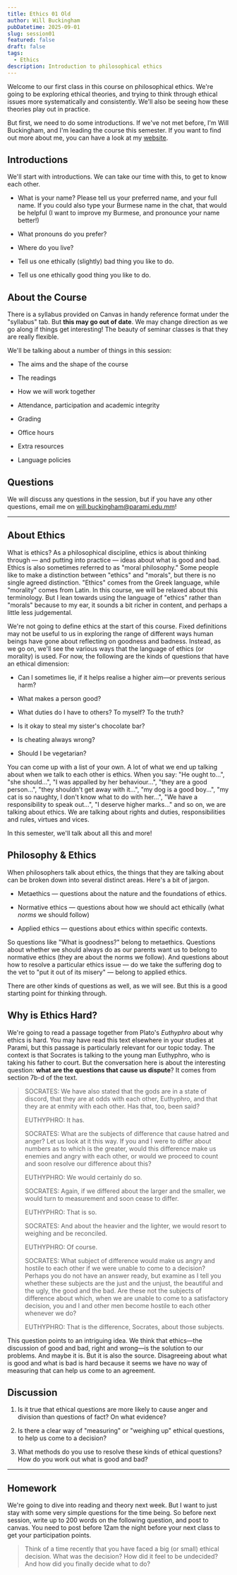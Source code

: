 ```yaml
---
title: Ethics 01 Old
author: Will Buckingham
pubDatetime: 2025-09-01
slug: session01
featured: false
draft: false
tags:
  - Ethics
description: Introduction to philosophical ethics
---
```

Welcome to our first class in this course on philosophical ethics. We're going to be exploring ethical theories, and trying to think through ethical issues more systematically and consistently. We'll also be seeing how these theories play out in practice.

But first, we need to do some introductions. If we've not met before, I'm Will Buckingham, and I'm leading the course this semester. If you want to find out more about me, you can have a look at my [website](https://www.willbuckingham.com).

## Introductions

We'll start with introductions. We can take our time with this, to get to know each other.

*   What is your name? Please tell us your preferred name, and your full name. If you could also type your Burmese name in the chat, that would be helpful (I want to improve my Burmese, and pronounce your name better!)
    
*   What pronouns do you prefer?
    
*   Where do you live?
    
*   Tell us one ethically (slightly) bad thing you like to do.
    
*   Tell us one ethically good thing you like to do.
    

## About the Course

There is a syllabus provided on Canvas in handy reference format under the "syllabus" tab. But **this may go out of date**. We may change direction as we go along if things get interesting! The beauty of seminar classes is that they are really flexible.

We'll be talking about a number of things in this session:

*   The aims and the shape of the course
    
*   The readings
    
*   How we will work together
    
*   Attendance, participation and academic integrity
    
*   Grading
    
*   Office hours
    
*   Extra resources
    
*   Language policies
    

## Questions

We will discuss any questions in the session, but if you have any other questions, email me on [will.buckingham@parami.edu.mm](mailto:will.buckingham@parami.edu.mm)!

* * *

## About Ethics

What is ethics? As a philosophical discipline, ethics is about thinking through — and putting into practice — ideas about what is good and bad. Ethics is also sometimes referred to as "moral philosophy." Some people like to make a distinction between "ethics" and "morals", but there is no single agreed distinction. "Ethics" comes from the Greek language, while "morality" comes from Latin. In this course, we will be relaxed about this terminology. But I lean towards using the language of "ethics" rather than "morals" because to my ear, it sounds a bit richer in content, and perhaps a little less judgemental.

We're not going to define ethics at the start of this course. Fixed definitions may not be useful to us in exploring the range of different ways human beings have gone about reflecting on goodness and badness. Instead, as we go on, we'll see the various ways that the language of ethics (or morality) is used. For now, the following are the kinds of questions that have an ethical dimension:

*   Can I sometimes lie, if it helps realise a higher aim—or prevents serious harm?
    
*   What makes a person good?
    
*   What duties do I have to others? To myself? To the truth?
    
*   Is it okay to steal my sister's chocolate bar?
    
*   Is cheating always wrong?
    
*   Should I be vegetarian?
    

You can come up with a list of your own. A lot of what we end up talking about when we talk to each other is ethics. When you say: "He ought to...", "she should...", "I was appalled by her behaviour...", "they are a good person...", "they shouldn't get away with it...", "my dog is a good boy...", "my cat is so naughty, I don't know what to do with her...", "We have a responsibility to speak out...", "I deserve higher marks..." and so on, we are talking about ethics. We are talking about rights and duties, responsibilities and rules, virtues and vices.

In this semester, we'll talk about all this and more!

## Philosophy & Ethics

When philosophers talk about ethics, the things that they are talking about can be broken down into several distinct areas. Here's a bit of jargon.

*   Metaethics — questions about the nature and the foundations of ethics.
    
*   Normative ethics — questions about how we should act ethically (what _norms_ we should follow)
    
*   Applied ethics — questions about ethics within specific contexts.
    

So questions like "What is goodness?" belong to metaethics. Questions about whether we should always do as our parents want us to belong to normative ethics (they are about the norms we follow). And questions about how to resolve a particular ethics issue — do we take the suffering dog to the vet to "put it out of its misery" — belong to applied ethics.

There are other kinds of questions as well, as we will see. But this is a good starting point for thinking through.

## Why is Ethics Hard?

We're going to read a passage together from Plato's _Euthyphro_ about why ethics is hard. You may have read this text elsewhere in your studies at Parami, but this passage is particularly relevant for our topic today. The context is that Socrates is talking to the young man Euthyphro, who is taking his father to court. But the conversation here is about the interesting question: **what are the questions that cause us dispute**? It comes from section 7b-d of the text.

> SOCRATES: We have also stated that the gods are in a state of discord, that they are at odds with each other, Euthyphro, and that they are at enmity with each other. Has that, too, been said?
> 
> EUTHYPHRO: It has.
> 
> SOCRATES: What are the subjects of difference that cause hatred and anger? Let us look at it this way. If you and I were to differ about numbers as to which is the greater, would this difference make us enemies and angry with each other, or would we proceed to count and soon resolve our difference about this?
> 
> EUTHYPHRO: We would certainly do so.
> 
> SOCRATES: Again, if we differed about the larger and the smaller, we would turn to measurement and soon cease to differ.
> 
> EUTHYPHRO: That is so.
> 
> SOCRATES: And about the heavier and the lighter, we would resort to weighing and be reconciled.
> 
> EUTHYPHRO: Of course.
> 
> SOCRATES: What subject of difference would make us angry and hostile to each other if we were unable to come to a decision? Perhaps you do not have an answer ready, but examine as I tell you whether these subjects are the just and the unjust, the beautiful and the ugly, the good and the bad. Are these not the subjects of difference about which, when we are unable to come to a satisfactory decision, you and I and other men become hostile to each other whenever we do?
> 
> EUTHYPHRO: That is the difference, Socrates, about those subjects.

This question points to an intriguing idea. We think that ethics—the discussion of good and bad, right and wrong—is the solution to our problems. And maybe it is. But it is also the source. Disagreeing about what is good and what is bad is hard because it seems we have no way of measuring that can help us come to an agreement.

## Discussion

1.  Is it true that ethical questions are more likely to cause anger and division than questions of fact? On what evidence?
    
2.  Is there a clear way of "measuring" or "weighing up" ethical questions, to help us come to a decision?
    
3.  What methods do you use to resolve these kinds of ethical questions? How do you work out what is good and bad?
    

* * *

## Homework

We're going to dive into reading and theory next week. But I want to just stay with some very simple questions for the time being. So before next session, write up to 200 words on the following question, and post to canvas. You need to post before 12am the night before your next class to get your participation points.

> Think of a time recently that you have faced a big (or small) ethical decision. What was the decision? How did it feel to be undecided? And how did you finally decide what to do?